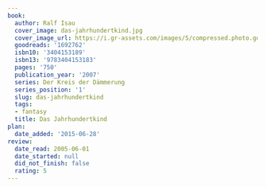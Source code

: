 ```yaml
---
book:
  author: Ralf Isau
  cover_image: das-jahrhundertkind.jpg
  cover_image_url: https://i.gr-assets.com/images/S/compressed.photo.goodreads.com/books/1186999220l/1692762._SX318_.jpg
  goodreads: '1692762'
  isbn10: '3404153189'
  isbn13: '9783404153183'
  pages: '750'
  publication_year: '2007'
  series: Der Kreis der Dämmerung
  series_position: '1'
  slug: das-jahrhundertkind
  tags:
  - fantasy
  title: Das Jahrhundertkind
plan:
  date_added: '2015-06-28'
review:
  date_read: 2005-06-01
  date_started: null
  did_not_finish: false
  rating: 5
---
```

